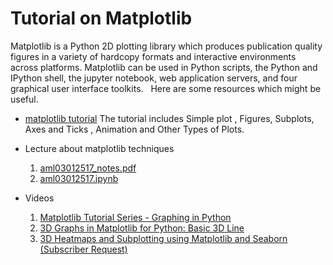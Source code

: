# Tutorial on Matplotlib
Matplotlib is a Python 2D plotting library which produces publication quality figures in a variety of hardcopy formats and interactive environments across platforms. Matplotlib can be used in Python scripts, the Python and IPython shell, the jupyter notebook, web application servers, and four graphical user interface toolkits.
 
Here are some resources which might be useful.

* [matplotlib tutorial](https://github.com/rougier/matplotlib-tutorial)
   The tutorial includes Simple plot , Figures, Subplots, Axes and Ticks , Animation and Other Types of Plots. 
   
* Lecture about matplotlib techniques
   1. [aml03012517_notes.pdf](https://github.com/KunyiLiu/Crime-Map/blob/master/aml-03-012517_notes.pdf)
   2. [aml03012517.ipynb](https://github.com/KunyiLiu/Crime-Map/blob/master/aml-03-012517.ipynb)
   
* Videos
   1. [Matplotlib Tutorial Series - Graphing in Python](https://www.youtube.com/watch?v=q7Bo_J8x_dw&list=PLQVvvaa0QuDfefDfXb9Yf0la1fPDKluPF)
   2. [3D Graphs in Matplotlib for Python: Basic 3D Line](https://www.youtube.com/watch?v=ZlpFQNVhB7I&list=PLQVvvaa0QuDe60TfxLrJzdQEacMEItxl-)
   3. [3D Heatmaps and Subplotting using Matplotlib and Seaborn (Subscriber Request)](https://www.youtube.com/watch?v=NHwXkvwSd7E)

